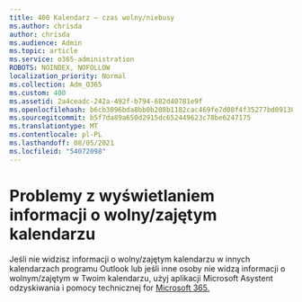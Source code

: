 ```yaml
---
title: 400 Kalendarz — czas wolny/niebusy
ms.author: chrisda
author: chrisda
ms.audience: Admin
ms.topic: article
ms.service: o365-administration
ROBOTS: NOINDEX, NOFOLLOW
localization_priority: Normal
ms.collection: Adm_O365
ms.custom: 400
ms.assetid: 2a4ceadc-242a-492f-b794-682d40781e9f
ms.openlocfilehash: b6cb3096bda8bb0b208b1182cac469fe7d08f4f35277bd09138f770d4aeaa106
ms.sourcegitcommit: b5f7da89a650d2915dc652449623c78be6247175
ms.translationtype: MT
ms.contentlocale: pl-PL
ms.lasthandoff: 08/05/2021
ms.locfileid: "54072098"
---
```

# <a name="issues-seeing-calendar-freebusy-information"></a>Problemy z wyświetlaniem informacji o wolny/zajętym kalendarzu

Jeśli nie widzisz informacji o wolny/zajętym kalendarzu w innych kalendarzach programu Outlook lub jeśli inne osoby nie widzą informacji o wolnym/zajętym w Twoim kalendarzu, użyj aplikacji Microsoft Asystent odzyskiwania i pomocy technicznej for [Microsoft 365.](https://diagnostics.office.com/)
